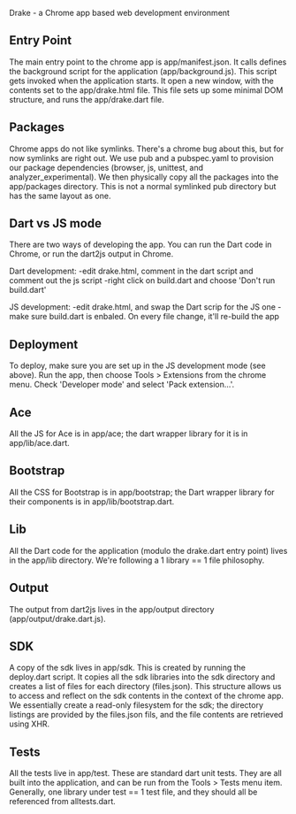 Drake - a Chrome app based web development environment

Entry Point
-----------
The main entry point to the chrome app is app/manifest.json. It calls defines
the background script for the application (app/background.js). This script gets
invoked when the application starts. It open a new window, with the contents 
set to the app/drake.html file. This file sets up some minimal DOM structure,
and runs the app/drake.dart file.

Packages
--------
Chrome apps do not like symlinks. There's a chrome bug about this, but for now
symlinks are right out. We use pub and a pubspec.yaml to provision our
package dependencies (browser, js, unittest, and analyzer_experimental). We
then physically copy all the packages into the app/packages directory. This
is not a normal symlinked pub directory but has the same layout as one.

Dart vs JS mode
---------------
There are two ways of developing the app. You can run the Dart code in Chrome,
or run the dart2js output in Chrome.

Dart development:
  -edit drake.html, comment in the dart script and comment out the js script
  -right click on build.dart and choose 'Don't run build.dart'

JS development:
  -edit drake.html, and swap the Dart scrip for the JS one
  -make sure build.dart is enbaled. On every file change, it'll re-build the app

Deployment
----------
To deploy, make sure you are set up in the JS development mode (see above). Run
the app, then choose Tools > Extensions from the chrome menu. Check 
'Developer mode' and select 'Pack extension...'. 

Ace
---
All the JS for Ace is in app/ace; the dart wrapper library for it is in
app/lib/ace.dart.

Bootstrap
---
All the CSS for Bootstrap is in app/bootstrap; the Dart wrapper library for 
their components is in app/lib/bootstrap.dart.

Lib
---
All the Dart code for the application (modulo the drake.dart entry point)
lives in the app/lib directory. We're following a 1 library == 1 file
philosophy. 

Output
------
The output from dart2js lives in the app/output directory
(app/output/drake.dart.js).

SDK
---
A copy of the sdk lives in app/sdk. This is created by running the deploy.dart 
script. It copies all the sdk libraries into the sdk directory and creates
a list of files for each directory (files.json). This structure allows us to
access and reflect on the sdk contents in the context of the chrome app. We
essentially create a read-only filesystem for the sdk; the directory listings
are provided by the files.json fils, and the file contents are retrieved using
XHR.

Tests
-----
All the tests live in app/test. These are standard dart unit tests. They are all
built into the application, and can be run from the Tools > Tests menu item.
Generally, one library under test == 1 test file, and they should all be
referenced from alltests.dart.
